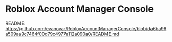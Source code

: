 # Roblox Account Manager Console


README:
https://github.com/evanovar/RobloxAccountManagerConsole/blob/da6ba96a509aa9c7464f00d79c4977a112a090a0/README.md
